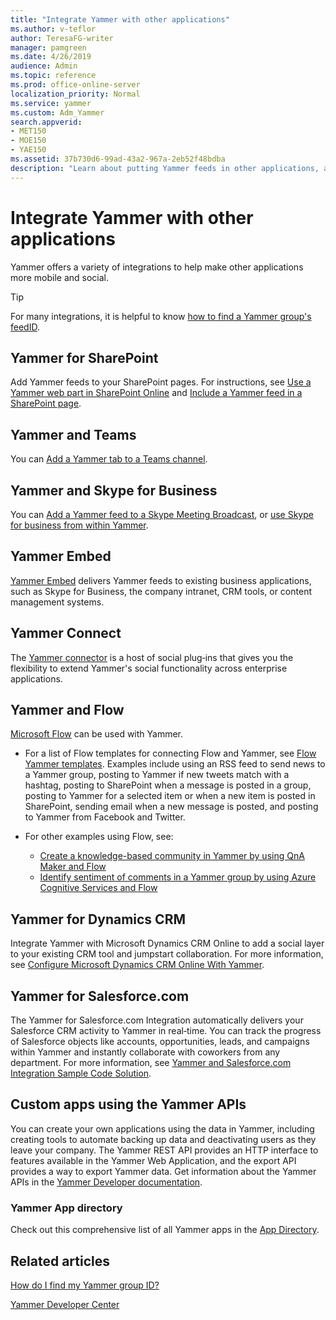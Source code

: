 ```yaml
---
title: "Integrate Yammer with other applications"
ms.author: v-teflor
author: TeresaFG-writer
manager: pamgreen
ms.date: 4/26/2019
audience: Admin
ms.topic: reference
ms.prod: office-online-server
localization_priority: Normal
ms.service: yammer
ms.custom: Adm_Yammer
search.appverid:
- MET150
- MOE150
- YAE150
ms.assetid: 37b730d6-99ad-43a2-967a-2eb52f48bdba
description: "Learn about putting Yammer feeds in other applications, and using other applications with Yammer."
---
```


# Integrate Yammer with other applications

Yammer offers a variety of integrations to help make other applications more mobile and social. 
  
> [!TIP]
> For many integrations, it is helpful to know [how to find a Yammer group's feedID](https://support.office.com/article/b0e49b2c-ca30-4025-b3bc-7bd764c3e2ec). 
  
## Yammer for SharePoint

Add Yammer feeds to your SharePoint pages. For instructions, see [Use a Yammer web part in SharePoint Online](https://support.office.com/article/a53cfa0c-3d09-42c8-a286-1038a81c59da) and [Include a Yammer feed in a SharePoint page](embed-a-feed-into-a-sharepoint-site.md).
  
## Yammer and Teams

You can [Add a Yammer tab to a Teams channel](https://support.office.com/article/9fdca2b6-f03f-4632-87d1-e83b87b458b2).

## Yammer and Skype for Business

You can [Add a Yammer feed to a Skype Meeting Broadcast](https://support.office.com/article/0d92d1c4-4032-4b5b-bee4-cdeab1aea7c0), or [use Skype for business from within Yammer](https://support.office.com/article/e221b8ae-9647-4b46-b79e-257c36b1a1f8.aspx).

## Yammer Embed

 [Yammer Embed](https://go.microsoft.com/fwlink/?LinkId=524147) delivers Yammer feeds to existing business applications, such as Skype for Business, the company intranet, CRM tools, or content management systems. 

## Yammer Connect

The [Yammer connector](https://docs.microsoft.com/connectors/yammer/) is a host of social plug‐ins that gives you the flexibility to extend Yammer's social functionality across enterprise applications. 
  
## Yammer and Flow

[Microsoft Flow](https://docs.microsoft.com/flow/) can be used with Yammer.  

- For a list of Flow templates for connecting Flow and Yammer, see [Flow Yammer templates](https://flow.microsoft.com/connectors/shared_yammer/yammer/). Examples include using an RSS feed to send news to a Yammer group, posting to Yammer if new tweets match with a hashtag, posting to SharePoint when a message is posted in a group, posting to Yammer for a selected item or when a new item is posted in SharePoint, sending email when a new message is posted, and posting to Yammer from Facebook and Twitter.

- For other examples using Flow, see: 
    - [Create a knowledge-based community in Yammer by using QnA Maker and Flow](https://techcommunity.microsoft.com/t5/Yammer-Resources/Create-a-knowledge-based-community-in-Yammer-by-using-QnA-Maker/ta-p/393467)
    - [Identify sentiment of comments in a Yammer group by using Azure Cognitive Services and Flow](https://techcommunity.microsoft.com/t5/Yammer-Resources/Identify-sentiment-of-comments-in-a-Yammer-group-by-using-Azure/ta-p/393398) 

## Yammer for Dynamics CRM

Integrate Yammer with Microsoft Dynamics CRM Online to add a social layer to your existing CRM tool and jumpstart collaboration. For more information, see [Configure Microsoft Dynamics CRM Online With Yammer](https://go.microsoft.com/fwlink/?linkid=868110).
  
## Yammer for Salesforce.com

The Yammer for Salesforce.com Integration automatically delivers your Salesforce CRM activity to Yammer in real‐time. You can track the progress of Salesforce objects like accounts, opportunities, leads, and campaigns within Yammer and instantly collaborate with coworkers from any department. For more information, see [Yammer and Salesforce.com Integration Sample Code Solution](https://go.microsoft.com/fwlink/?LinkId=525982).
  
## Custom apps using the Yammer APIs

You can create your own applications using the data in Yammer, including creating tools to automate backing up data and deactivating users as they leave your company. The Yammer REST API provides an HTTP interface to features available in the Yammer Web Application, and the export API provides a way to export Yammer data. Get information about the Yammer APIs in the [Yammer Developer documentation](https://developer.microsoft.com/yammer). 
  
### Yammer App directory

Check out this comprehensive list of all Yammer apps in the [App Directory](https://go.microsoft.com/fwlink/?LinkId=524143).
  
## Related articles

[How do I find my Yammer group ID?](https://support.office.com/article/b0e49b2c-ca30-4025-b3bc-7bd764c3e2ec)

[Yammer Developer Center](https://go.microsoft.com/fwlink/?LinkId=525064)
